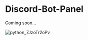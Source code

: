 # Discord-Bot-Panel
Coming soon...

![python_7JzoTr2oPv](https://user-images.githubusercontent.com/68855711/171976687-bcd70b85-1c1a-405c-9526-7588c4aee8d2.png)

